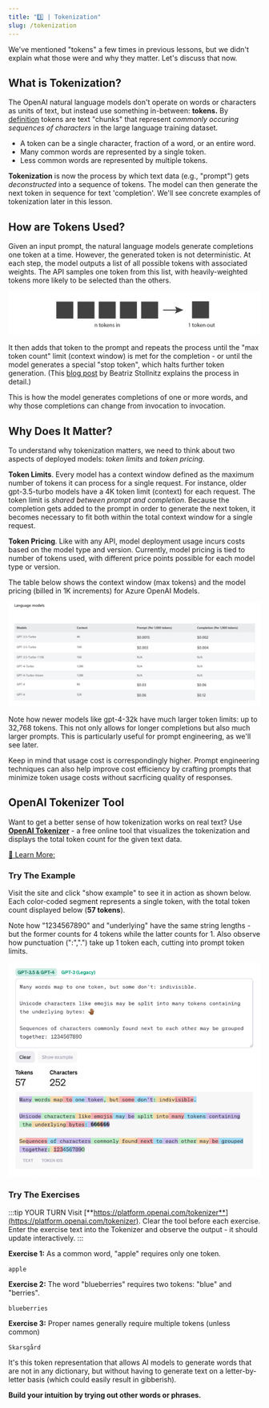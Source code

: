 ```yaml
---
title: "3️⃣ | Tokenization"
slug: /tokenization
---
```


We've mentioned "tokens" a few times in previous lessons, but we didn't explain what those were and why they matter. Let's discuss that now.

## What is Tokenization?

The OpenAI natural language models don't operate on words or characters as units of text, but instead use something in-between: **tokens.** By [definition](https://platform.openai.com/docs/introduction/tokens) tokens are text "chunks" that represent _commonly occuring sequences of characters_ in the large language training dataset.
 - A token can be a single character, fraction of a word, or an entire word. 
 - Many common words are represented by a single token.
 - Less common words are represented by multiple tokens.

**Tokenization** is now the process by which text data (e.g., "prompt") gets _deconstructed_ into a sequence of tokens. The model can then generate the next token in sequence for text 'completion'. We'll see concrete examples of tokenization later in this lesson.

## How are Tokens Used?

Given an input prompt, the natural language models generate completions one token at a time. However, the generated token is not deterministic. At each step, the model outputs a list of all possible tokens with associated weights. The API samples one token from this list, with heavily-weighted tokens more likely to be selected than the others.

![Alt Text](../images/llm-002.png)

It then adds that token to the prompt and repeats the process until the "max token count" limit (context window) is met for the completion - or until the model generates a special "stop token", which halts further token generation. (This [blog post](https://bea.stollnitz.com/blog/how-gpt-works/) by Beatriz Stollnitz explains the process in detail.)

This is how the model generates completions of one or more words, and why those completions can change from invocation to invocation.

## Why Does It Matter?

To understand why tokenization matters, we need to think about two aspects of deployed models: _token limits_ and _token pricing_.

**Token Limits**. Every model has a context window defined as the maximum number of tokens it can process for a single request. For instance, older gpt-3.5-turbo models have a 4K token limit (context) for each request. The token limit is _shared between prompt and completion_. Because the completion gets added to the prompt in order to generate the next token, it becomes necessary to fit both within the total context window for a single request.

**Token Pricing**. Like with any API, model deployment usage incurs costs based on the model type and version. Currently, model pricing is tied to number of tokens used, with different price points possible for each model type or version.

The table below shows the context window (max tokens) and the model pricing (billed in 1K increments) for Azure OpenAI Models. 

![Token Pricing](../images/aoia-pricing-tokens.png)


Note how newer models like gpt-4-32k have much larger token limits: up to 32,768 tokens. This not only allows for longer completions but also much larger prompts. This is particularly useful for prompt engineering, as we'll see later. 

Keep in mind that usage cost is correspondingly higher. Prompt engineering techniques can also help improve cost efficiency by crafting prompts that minimize token usage costs without sacrficing quality of responses.

## OpenAI Tokenizer Tool

Want to get a better sense of how tokenization works on real text? Use [**OpenAI Tokenizer**](https://platform.openai.com/tokenizer) - a free online tool that visualizes the tokenization and displays the total token count for the given text data.

[🔖 Learn More:](https://help.openai.com/articles/4936856-what-are-tokens-and-how-to-count-them)

### Try The Example

Visit the site and click "show example" to see it in action as shown below. Each color-coded segment represents a single token, with the total token count displayed below (**57 tokens**). 

Note how "1234567890" and "underlying" have the same string lengths - but the former counts for 4 tokens while the latter counts for 1. Also observe how punctuation (":",".") take up 1 token each, cutting into prompt token limits.

![](../images/tokenizer-example.png)

### Try The Exercises

:::tip YOUR TURN
Visit [**https://platform.openai.com/tokenizer**](https://platform.openai.com/tokenizer). Clear the tool before each exercise. Enter the exercise text into the Tokenizer and observe the output - it should update interactively.
:::

**Exercise 1:** As a common word, "apple" requires only one token.

```
apple
```

**Exercise 2:**  The word "blueberries" requires two tokens: "blue" and "berries".

```
blueberries
```

**Exercise 3:** Proper names generally require multiple tokens (unless common) 

```
Skarsgård
```

It's this token representation that allows AI models to generate words that are not in any dictionary, but without having to generate text on a letter-by-letter basis (which could easily result in gibberish). 

**Build your intuition by trying out other words or phrases.**
